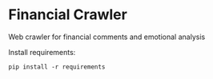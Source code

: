 # Financial Crawler
Web crawler for financial comments and emotional analysis

Install requirements:

`pip install -r requirements`
